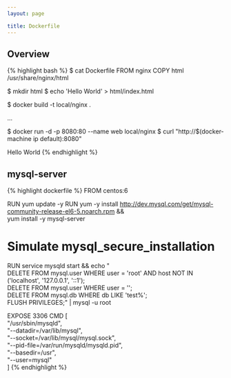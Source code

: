 ```yaml
---
layout: page

title: Dockerfile
---
```


## Overview

{% highlight bash %}
$ cat Dockerfile
FROM nginx
COPY html /usr/share/nginx/html

$ mkdir html
$ echo '<html><body>Hello World<body></html>' > html/index.html

$ docker build -t local/nginx .

...

$ docker run -d -p 8080:80 --name web local/nginx
$ curl "http://$(docker-machine ip default):8080"
<html><body>Hello World<body></html>
{% endhighlight %}

## mysql-server

{% highlight dockerfile %}
FROM centos:6

RUN yum update -y
RUN yum -y install http://dev.mysql.com/get/mysql-community-release-el6-5.noarch.rpm && \
  yum install -y mysql-server

# Simulate mysql_secure_installation
RUN service mysqld start && echo "\
  DELETE FROM mysql.user WHERE user = 'root' AND host NOT IN ('localhost', '127.0.0.1', '::1'); \
  DELETE FROM mysql.user WHERE user = ''; \
  DELETE FROM mysql.db WHERE db LIKE 'test%'; \
  FLUSH PRIVILEGES;" | mysql -u root

EXPOSE 3306
CMD [ \
  "/usr/sbin/mysqld", \
  "--datadir=/var/lib/mysql", \
  "--socket=/var/lib/mysql/mysql.sock", \
  "--pid-file=/var/run/mysqld/mysqld.pid", \
  "--basedir=/usr", \
  "--user=mysql" \
]
{% endhighlight %}


